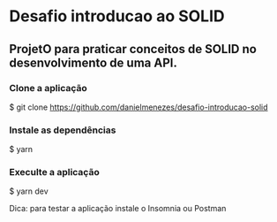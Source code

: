# Desafio introducao ao SOLID

## ProjetO para praticar conceitos de SOLID no desenvolvimento de uma API.

### Clone a aplicação
$ git clone https://github.com/danielmenezes/desafio-introducao-solid

### Instale as dependências
$ yarn

### Execulte a aplicação
$ yarn dev

Dica: para testar a aplicação instale o Insomnia ou Postman
